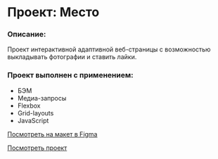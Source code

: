 # Проект: Место

### **Описание:**

Проект интерактивной адаптивной веб-страницы с возможностью выкладывать фотографии и ставить лайки.

### **Проект выполнен с применением:**

- БЭМ
- Медиа-запросы
- Flexbox
- Grid-layouts
- JavaScript

[Посмотреть на макет в Figma](https://www.figma.com/file/2cn9N9jSkmxD84oJik7xL7/JavaScript.-Sprint-4?node-id=0%3A1 "Макет проекта")

[Посмотреть проект](https://mikekichikov.github.io./mesto-project/index.html "Проект на GitHub Pages")
